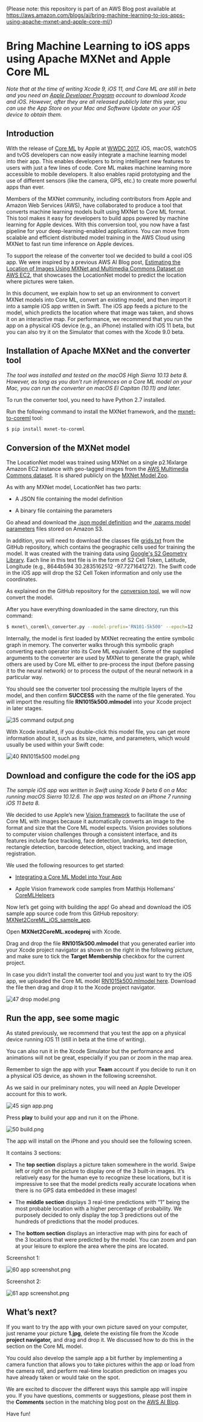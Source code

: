 (Please note: this repository is part of an AWS Blog post available at https://aws.amazon.com/blogs/ai/bring-machine-learning-to-ios-apps-using-apache-mxnet-and-apple-core-ml/)


# Bring Machine Learning to iOS apps using Apache MXNet and Apple Core ML

*Note that at the time of writing Xcode 9, iOS 11, and Core ML are still in beta and you need an [Apple Developer Program](https://developer.apple.com/programs/) account to download Xcode and iOS. However, after they are all released publicly later this year, you can use the App Store on your Mac and Software Update on your iOS device to obtain them.*

## Introduction

With the release of [Core
ML](https://developer.apple.com/machine-learning/) by Apple at [WWDC
2017](https://developer.apple.com/videos/play/wwdc2017/703/), iOS,
macOS, watchOS and tvOS developers can now easily integrate a machine
learning model into their app. This enables developers to bring
intelligent new features to users with just a few lines of code. Core ML
makes machine learning more accessible to mobile developers. It also
enables rapid prototyping and the use of different sensors (like the
camera, GPS, etc.) to create more powerful apps than ever.

Members of the MXNet community, including contributors from Apple
and Amazon Web Services (AWS), have collaborated to produce a tool that
converts machine learning models built using MXNet to Core ML format. This tool makes it easy for developers to build apps
powered by machine learning for Apple devices. With this conversion
tool, you now have a fast pipeline for your deep-learning-enabled
applications. You can move from scalable and efficient distributed model
training in the AWS Cloud using MXNet to fast run time inference on
Apple devices.

To support the release of the converter tool we decided to build a cool
iOS app. We were inspired by a previous AWS AI Blog post, [Estimating
the Location of Images Using MXNet and Multimedia Commons Dataset on AWS
EC2](https://aws.amazon.com/blogs/ai/estimating-the-location-of-images-using-mxnet-and-multimedia-commons-dataset-on-aws-ec2/),
that showcases the LocationNet model to predict the location where
pictures were taken.

In this document, we explain how to set up an environment to convert MXNet models into Core ML, convert an existing model, and
then import it into a sample iOS app written in Swift. The iOS app feeds
a picture to the model, which predicts the location where that image was
taken, and shows it on an interactive map. For performance, we recommend
that you run the app on a physical iOS device (e.g., an iPhone)
installed with iOS 11 beta, but you can also try it on the Simulator
that comes with the Xcode 9.0 beta.

## Installation of Apache MXNet and the converter tool
*The tool was installed and tested on the macOS High Sierra 10.13 beta 8. However, as long as you don’t run inferences on a Core ML model on your Mac, you can run the converter on macOS El Capitan (10.11) and later.*

To run the converter tool, you need to have Python 2.7 installed.

Run the following command to install the MXNet framework, and the
[mxnet-to-coreml](https://pypi.python.org/pypi/mxnet-to-coreml) tool:

```sh
$ pip install mxnet-to-coreml
```

## Conversion of the MXNet model

The LocationNet model was trained using MXNet on a single p2.16xlarge
Amazon EC2 instance with geo-tagged images from the [AWS Multimedia
Commons
dataset](https://aws.amazon.com/public-datasets/multimedia-commons/). It
is shared publicly on the [MXNet Model
Zoo](https://mxnet.incubator.apache.org/model_zoo/).

As with any MXNet model, LocationNet has two parts:

-   A JSON file containing the model definition

-   A binary file containing the parameters

Go ahead and download the [.json model
definition](https://s3.amazonaws.com/mmcommons-tutorial/models/RN101-5k500-symbol.json)
and the [.params model
parameters](https://s3.amazonaws.com/mmcommons-tutorial/models/RN101-5k500-0012.params)
files stored on Amazon S3.

In addition, you will need to download the classes file
[grids.txt](https://github.com/multimedia-berkeley/tutorials) from the
GitHub repository, which contains the geographic cells used for training
the model. It was created with the training data using [Google's S2
Geometry
Library](https://code.google.com/archive/p/s2-geometry-library/). Each
line in this text file is in the form of S2 Cell Token, Latitude,
Longitude (e.g., 8644b594 30.2835162512 -97.7271641272). The Swift code
in the iOS app will drop the S2 Cell Token information and only use the
coordinates.

As explained on the GitHub repository for the [conversion
tool](https://github.com/apache/incubator-mxnet/tree/master/tools/coreml),
we will now convert the model.

After you have everything downloaded in the same directory, run this
command:

```sh
$ mxnet\_coreml\_converter.py --model-prefix='RN101-5k500' --epoch=12 --input-shape='{"data":"3,224,224"}' --mode=classifier --pre-processing-arguments='{"image\_input\_names":"data"}' --class-labels grids.txt --output-file="RN1015k500.mlmodel"
```

Internally, the model is first loaded by MXNet recreating the entire
symbolic graph in memory. The converter walks through this symbolic
graph converting each operator into its Core ML equivalent. Some of the
supplied arguments to the converter are used by MXNet to generate the
graph, while others are used by Core ML either to pre-process the input
(before passing it to the neural network) or to process the output of
the neural network in a particular way.

You should see the converter tool processing the multiple layers of the
model, and then confirm **SUCCESS** with the name of the file generated.
You will import the resulting file **RN1015k500.mlmodel** into your
Xcode project in later stages.

![35 command output.png](images/image1.png)

With Xcode installed, if you double-click this model file, you can get
more information about it, such as its size, name, and parameters, which
would usually be used within your Swift code:

![40 RN1015k500 model.png](images/image2.png)

## Download and configure the code for the iOS app

*The sample iOS app was written in Swift using Xcode 9 beta 6 on a Mac running macOS Sierra 10.12.6.*
*The app was tested on an iPhone 7 running iOS 11 beta 8.*

We decided to use Apple’s new [Vision
framework](https://developer.apple.com/documentation/vision) to
facilitate the use of Core ML with images because it automatically
converts an image to the format and size that the Core ML model expects.
Vision provides solutions to computer vision challenges through a
consistent interface, and its features include face tracking, face
detection, landmarks, text detection, rectangle detection, barcode
detection, object tracking, and image registration.

We used the following resources to get started:

-   [Integrating a Core ML Model into Your
    App](https://developer.apple.com/documentation/coreml/integrating_a_core_ml_model_into_your_app)

-   Apple Vision framework code samples from Matthijs Hollemans’
    [CoreMLHelpers](https://github.com/hollance/CoreMLHelpers)

Now let’s get going with building the app!
Go ahead and download the iOS sample app source code from this GitHub repository: [MXNet2CoreML_iOS_sample_app](https://github.com/awslabs/MXNet2CoreML_iOS_sample_app).

Open **MXNet2CoreML.xcodeproj** with Xcode.

Drag and drop the file **RN1015k500.mlmodel** that you generated earlier
into your Xcode project navigator as shown on the right in the following
picture, and make sure to tick the **Target Membership** checkbox for
the current project.

In case you didn’t install the converter tool and you just want to try the iOS app, we uploaded the Core ML model [RN1015k500.mlmodel here](https://s3.amazonaws.com/aws-bigdata-blog/artifacts/RN1015k500/RN1015k500.mlmodel). Download the file then drag and drop it to the Xcode project navigator.

![47 drop model.png](images/image3.png)

## Run the app, see some magic

As stated previously, we recommend that you test the app on a physical
device running iOS 11 (still in beta at the time of writing).

You can also run it in the Xcode Simulator but the performance and
animations will not be great, especially if you pan or zoom in the map
area.

Remember to sign the app with your **Team** account if you decide to run
it on a physical iOS device, as shown in the following screenshot.

As we said in our preliminary notes, you will need an Apple Developer
account for this to work.

![45 sign app.png](images/image4.png)

Press **play** to build your app and run it on the iPhone.

![50 build.png](images/image5.png)

The app will install on the iPhone and you should see the following
screen.

It contains 3 sections:

-   The **top section** displays a picture taken somewhere in the world.
    Swipe left or right on the picture to display one of the 3 built-in
    images. It’s relatively easy for the human eye to recognize these
    locations, but it is impressive to see that the model predicts
    really accurate locations when there is no GPS data embedded in
    these images!

-   The **middle section** displays 3 real-time predictions with “1”
    being the most probable location with a higher percentage of
    probability. We purposely decided to only display the top 3
    predictions out of the hundreds of predictions that the model
    produces.

-   The **bottom section** displays an interactive map with pins for
    each of the 3 locations that were predicted by the model. You can
    zoom and pan at your leisure to explore the area where the pins are
    located.

Screenshot 1:

![60 app screenshot.png](images/image6.png)

Screenshot 2:

![61 app screenshot.png](images/image7.png)

## What’s next?

If you want to try the app with your own picture saved on your computer,
just rename your picture **1.jpg**, delete the existing file from the
Xcode **project navigator,** and drag and drop it. We discussed how to
do this in the section on the Core ML model.

You could also develop the sample app a bit further by implementing a
camera function that allows you to take pictures within the app or load
from the camera roll, and perform real-time location prediction on
images you have already taken or would take on the spot.

We are excited to discover the different ways this sample app will
inspire you. If you have questions, comments or suggestions, please post
them in the **Comments** section in the matching blog post on the [AWS
AI Blog](https://aws.amazon.com/blogs/ai/).

Have fun!

